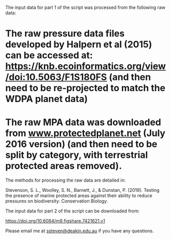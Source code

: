 The input data for part 1 of the script was processed from the following raw data:

# The raw pressure data files developed by Halpern et al (2015) can be accessed at: https://knb.ecoinformatics.org/view/doi:10.5063/F1S180FS (and then need to be re-projected to match the WDPA planet data)

# The raw MPA data was downloaded from www.protectedplanet.net (July 2016 version) (and then need to be split by category, with terrestrial protected areas removed).

The methods for processing the raw data are detailed in:

Stevenson, S. L., Woolley, S. N., Barnett, J., & Dunstan, P. (2019). Testing the presence of marine protected areas against their ability to reduce pressures on biodiversity. Conservation Biology. 

The input data for part 2 of the script can be downloaded from:

https://doi.org/10.6084/m9.figshare.7421621.v1

Please email me at ssteven@deakin.edu.au if you have any questions. 
